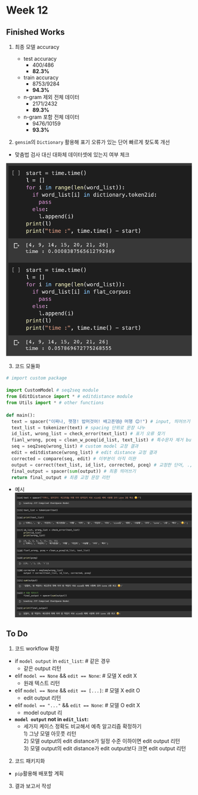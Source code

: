 # Week 12

## Finished Works
1) 최종 모델 accuracy
   - test accuracy
     - 400/486
     - **82.3%**
   - train accuracy
     - 8753/9284
     - **94.3%**
   - n-gram 제외 전체 데이터
     - 2171/2432
     - **89.3%**
   - n-gram 포함 전체 데이터
     - 9476/10159
     - **93.3%**

2) ``gensim``의 ``Dictionary`` 활용해 표기 오류가 있는 단어 빠르게 찾도록 개선

- 맞춤법 검사 대신 대화체 데이터셋에 있는지 여부 체크

![searching_time](/assets/images/searching_time.png)

3) 코드 모듈화

```python
# import custom package

import CustomModel # seq2seq module
from EditDistance import * # editdistance module
from Utils import * # other functions

def main():
  text = spacer("이짜나, 햇졍! 밥머것어! 배고픈뎅@ 머행 😌!") # input, 띄어쓰기
  text_list = tokenizer(text) # spacing 단위로 문장 나누
  id_list, wrong_list = check_error(text_list) # 표기 오류 찾기
  fianl_wrong, pceq = clean_w_pceq(id_list, text_list) # 특수문자 제거 but .,!?는 index 기억했다가 표기 교정 후 다시 붙여줌
  seq = seq2seq(wrong_list) # custom model 교정 결과
  edit = editdistance(wrong_list) # edit distance 교정 결과
  corrected = compare(seq, edit) # 이부분이 아직 미완
  output = correct(text_list, id_list, corrected, pceq) # 교정한 단어, .,!? 문장에 넣어주기
  final_output = spacer(sum(output)) # 최종 띄어쓰기
  return final_output # 최종 교정 문장 리턴
```

* 예시
![example](/assets/images/example.png)

## To Do
1) 코드 workflow 확정
  - if ``model output`` in ``edit_list``: # 같은 경우
    - 같은 output 리턴
  - elif ``model == None`` && ``edit == None``: # 모델 X edit X
    - 원래 텍스트 리턴
  - elif ``model == None`` && ``edit == [...]``: # 모델 X edit O
    - edit output 리턴
  - elif ``model == "..."`` && ``edit == None``: # 모델 O edit X
    - model output 리
  - **``model output`` not in ``edit_list``:**
    - 세가지 케이스 정확도 비교해서 예측 알고리즘 확정하기  
          1) 그냥 모델 아웃풋 리턴  
          2) 모델 output의 edit distance가 일정 수준 이하이면 edit output 리턴  
          3) 모델 output의 edit distance가 edit output보다 크면 edit output 리턴

2) 코드 패키지화
  - ``pip``활용해 배포할 계획

3) 결과 보고서 작성
